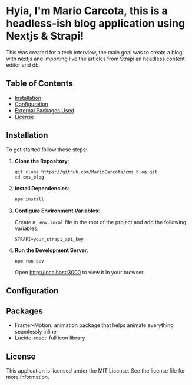 # Hyia, I'm Mario Carcota, this is a headless-ish blog application using Nextjs & Strapi!

This was created for a tech interview, the main goal was to create a blog with nextjs and importing live the articles from Strapi an headless content editor and db.

## Table of Contents

- [Installation](#installation)
- [Configuration](#configuration)
- [External Packages Used](#packages)
- [License](#license)

## Installation

To get started follow these steps:

1. **Clone the Repository**:

   ```bash
   git clone https://github.com/MarioCarcota/cms_blog.git
   cd cms_blog
   ```

2. **Install Dependencies**:

   ```bash
   npm install
   ```

3. **Configure Environment Variables**:

   Create a `.env.local` file in the root of the project and add the following variables:

   ```env
   STRAPI=your_strapi_api_key
   ```

4. **Run the Development Server**:

   ```bash
   npm run dev
   ```

   Open [http://localhost:3000](http://localhost:3000) to view it in your browser.

## Configuration

## Packages

- Framer-Motion: animation package that helps animate everything seamlessly inline;
- Lucide-react: full icon library

## License

This application is licensed under the MIT License. See the license file for more information.
